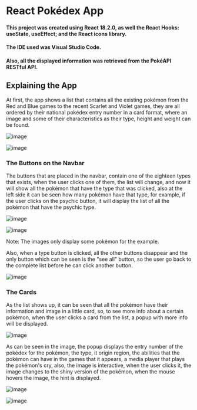 # React Pokédex App

#### This project was created using React 18.2.0, as well the React Hooks: useState, useEffect; and the React icons library.
#### The IDE used was Visual Studio Code.
#### Also, all the displayed information was retrieved from the PokéAPI RESTful API.

## Explaining the App

At first, the app shows a list that contains all the existing pokémon from the Red and Blue games to the recent Scarlet and Violet games,
they are all ordered by their national pokédex entry number in a card format, where an image and some of their characteristics as their type, 
height and weight can be found.

![image](https://github.com/JoseMiguelCardosoBanda/React_Pokedex/assets/104933197/12729e17-35b6-4f89-b07b-c52c2685010f)

![image](https://github.com/JoseMiguelCardosoBanda/React_Pokedex/assets/104933197/75944fee-2e5c-43bb-9871-d72abc7ddf66)


### The Buttons on the Navbar

The buttons that are placed in the navbar, contain one of the eighteen types that exists, when the user clicks one of them,
the list will change, and now it will show all the pokémon that have the type that was clicked, also at the left side it can be seen how many
pokémon have that type, for example, if the user clicks on the psychic button, it will display the list of all the pokémon that have the psychic type.

![image](https://github.com/JoseMiguelCardosoBanda/React_Pokedex/assets/104933197/ebb49089-c927-4517-972d-6da250be7096)

![image](https://github.com/JoseMiguelCardosoBanda/React_Pokedex/assets/104933197/90562218-1bb4-4539-8988-025829c93501)

Note: The images only display some pokémon for the example.

Also, when a type button is clicked, all the other buttons disappear and the only button which can be seen is the "see all" button,
so the user go back to the complete list before he can click another button.

![image](https://github.com/JoseMiguelCardosoBanda/React_Pokedex/assets/104933197/66f1cc98-3137-4d88-bff0-f10a6b0954ac)


### The Cards

As the list shows up, it can be seen that all the pokémon have their information and image in a little card, so, to see more info about a
certain pokémon, when the user clicks a card from the list, a popup with more info will be displayed.

![image](https://github.com/JoseMiguelCardosoBanda/React_Pokedex/assets/104933197/c3d4882b-f6f9-43fd-b7dd-626db762c5a1)

As can be seen in the image, the popup displays the entry number of the pokédex for the pokémon, the type, it origin region, the abilities that the
pokémon can have in the games that it appears, a media player that plays the pokémon's cry, also, the image is interactive, when the user clicks it,
the image changes to the shiny version of the pokémon, when the mouse hovers the image, the hint is displayed.

![image](https://github.com/JoseMiguelCardosoBanda/React_Pokedex/assets/104933197/c9c1c0a2-ee61-46ed-99c2-11a04acc938f)

![image](https://github.com/JoseMiguelCardosoBanda/React_Pokedex/assets/104933197/cf6c7fb4-2a21-415c-b9de-e64c0d0f223f)
